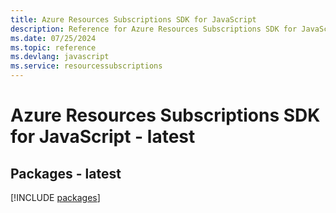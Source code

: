 ```yaml
---
title: Azure Resources Subscriptions SDK for JavaScript
description: Reference for Azure Resources Subscriptions SDK for JavaScript
ms.date: 07/25/2024
ms.topic: reference
ms.devlang: javascript
ms.service: resourcessubscriptions
---
```

# Azure Resources Subscriptions SDK for JavaScript - latest
## Packages - latest
[!INCLUDE [packages](resources-subscriptions-index.md)]